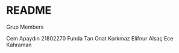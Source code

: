# README

Grup Members

Cem Apaydın       21802270
Funda Tan
Onat Korkmaz
Elifnur Alsaç
Ece Kahraman
